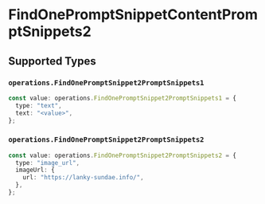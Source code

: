 # FindOnePromptSnippetContentPromptSnippets2


## Supported Types

### `operations.FindOnePromptSnippet2PromptSnippets1`

```typescript
const value: operations.FindOnePromptSnippet2PromptSnippets1 = {
  type: "text",
  text: "<value>",
};
```

### `operations.FindOnePromptSnippet2PromptSnippets2`

```typescript
const value: operations.FindOnePromptSnippet2PromptSnippets2 = {
  type: "image_url",
  imageUrl: {
    url: "https://lanky-sundae.info/",
  },
};
```

